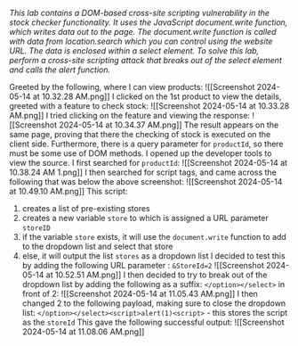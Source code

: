 *This lab contains a DOM-based cross-site scripting vulnerability in the stock checker functionality. It uses the JavaScript document.write function, which writes data out to the page. The document.write function is called with data from location.search which you can control using the website URL. The data is enclosed within a select element.
To solve this lab, perform a cross-site scripting attack that breaks out of the select element and calls the alert function.*

Greeted by the following, where I can view products:
![[Screenshot 2024-05-14 at 10.32.28 AM.png]]
I clicked on the 1st product to view the details, greeted with a feature to check stock:
![[Screenshot 2024-05-14 at 10.33.28 AM.png]]
I tried clicking on the feature and viewing the response:
![[Screenshot 2024-05-14 at 10.34.37 AM.png]]
The result appears on the same page, proving that there the checking of stock is executed on the client side. Furthermore, there is a query parameter for `productId`, so there must be some use of DOM methods. 
I opened up the developer tools to view the source. I first searched for `productId`:
![[Screenshot 2024-05-14 at 10.38.24 AM 1.png]]
I then searched for script tags, and came across the following that was below the above screenshot:
![[Screenshot 2024-05-14 at 10.49.10 AM.png]]
This script:
1. creates a list of pre-existing stores
2. creates a new variable `store` to which is assigned a URL parameter `storeID`
3. if the variable `store` exists, it will use the `document.write` function to add to the dropdown list and select that store
4. else, it will output the list `stores` as a dropdown list
I decided to test this by adding the following URL parameter : `&StoreId=2`
![[Screenshot 2024-05-14 at 10.52.51 AM.png]]
I then decided to try to break out of the dropdown list by adding the following as a suffix:
`</option></select>` in front of 2:
![[Screenshot 2024-05-14 at 11.05.43 AM.png]]
I then changed 2 to the following payload, making sure to close the dropdown list:
`</option></select><script>alert(1)<script>` - this stores the script as the `storeId`
This gave the following successful output:
![[Screenshot 2024-05-14 at 11.08.06 AM.png]]
